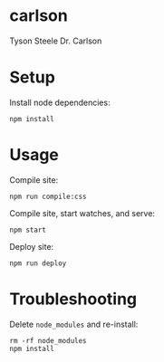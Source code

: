 # carlson

Tyson Steele Dr. Carlson

# Setup

Install node dependencies:

    npm install

# Usage

Compile site:

    npm run compile:css

Compile site, start watches, and serve:

    npm start

Deploy site:

    npm run deploy

# Troubleshooting

Delete `node_modules` and re-install:

    rm -rf node_modules
    npm install

